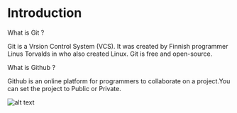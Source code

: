 # Introduction

What is Git ?

Git is a Vrsion Control System (VCS). It was created by Finnish programmer Linus Torvalds in  who also created Linux.
Git is free and open-source.

What is Github ?

Github is an online platform for programmers to collaborate on a project.You can set the project to Public or Private.

![alt text](github.jpeg "optional title")
